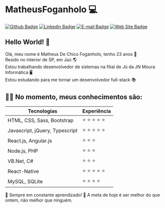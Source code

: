 # MatheusFoganholo :computer:

[![Github Badge](https://img.shields.io/badge/-Github-000?style=flat-square&logo=Github&logoColor=white&link=https://github.com/joaoazevedoJS)](https://github.com/MatheusFoganholo)
[![Linkedin Badge](https://img.shields.io/badge/-LinkedIn-blue?style=flat-square&logo=Linkedin&logoColor=white&link=https://www.linkedin.com/in/MatheusFoganholo)](https://www.linkedin.com/in/MatheusFoganholo)
[![E-mail Badge](https://img.shields.io/badge/-E--mail-c14438?style=flat-square&logo=Gmail&logoColor=white&link=mailto:contato@joaoazevedojs.com.br)](mailto:contato@matheusfoganholo.com.br)
[![Web Site Badge](https://img.shields.io/badge/-Web%20Site-4285F4?style=flat-square&logo=Google%20Chrome&logoColor=white&link=https://www.matheusfoganholo.com.br)](https://www.matheusfoganholo.com.br)

## Hello World! :wave:
Olá, meu nome é Matheus De Chico Foganholo, tenho 23 anos 📅<br/>
Resido no interior de SP, em Jaú 🌎<br/>
Estou trabalhando desenvolvedor de sistemas na filial de Jú da JN Moura Informática 🖥<br/>
Estou estudando para me tornar um desenvolvedor full-stack 📚

## :man_technologist: No momento, meus conhecimentos são: 

| Tecnologias | Experiência |
| - | - |
| HTML, CSS, Sass, Bootstrap | :star: :star: :star: :star: :star: | 
| Javascript, jQuery, Typescript | :star: :star: :star: :star: :star: |
| React.js, Angular.js | :star: :star: :star: |
| Node.js, PHP | :star: :star: :star: |
| VB.Net, C# | :star: :star: :star: |
| React-Native | :star: :star: :star: :star: :star: |
| MySQL, SQLite | :star: :star: :star: :star: |

🚀 Sempre em constante aprendizado!
🎯 A meta de hoje é ser melhor do que ontem, não melhor que ninguém.
